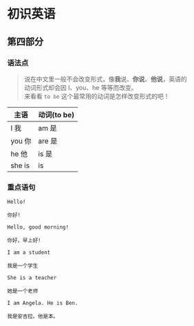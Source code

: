 # 初识英语

## 第四部分

### 语法点

> 说在中文里一般不会改变形式，像**我**说、**你说**、**他说**，英语的  
> 动词形式却会因 I、you、he 等等而改变。  
> 来看看 `to be` 这个最常用的动词是怎样改变形式的吧！​

| 主语   | 动词(to be) |
| ------ | ----------- |
| I 我   | am 是       |
| you 你 | are 是      |
| he 他  | is 是       |
| she is | is          |

### 重点语句

```text
Hello!

你好!
```

```text
Hello, good morning!

你好，早上好!
```

```text
I am a student

我是一个学生
```

```text
She is a teacher

她是一个老师
```

```text
I am Angela. He is Ben.

我是安吉拉。他是本。
```
